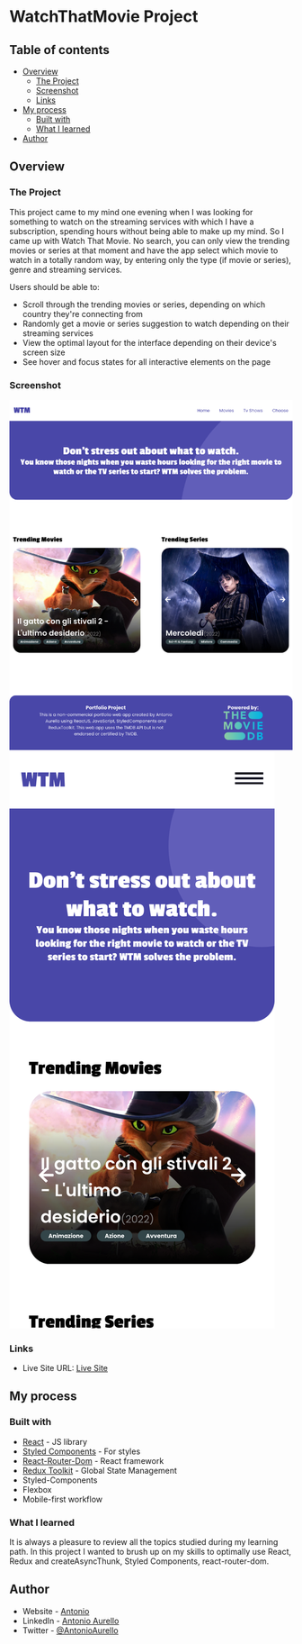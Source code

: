 # WatchThatMovie Project

## Table of contents

- [Overview](#overview)
  - [The Project](#the-project)
  - [Screenshot](#screenshot)
  - [Links](#links)
- [My process](#my-process)
  - [Built with](#built-with)
  - [What I learned](#what-i-learned)
- [Author](#author)

## Overview

### The Project

This project came to my mind one evening when I was looking for something to watch on the streaming services with which I have a subscription, spending hours without being able to make up my mind. So I came up with Watch That Movie. No search, you can only view the trending movies or series at that moment and have the app select which movie to watch in a totally random way, by entering only the type (if movie or series), genre and streaming services.

Users should be able to:

- Scroll through the trending movies or series, depending on which country they're connecting from
- Randomly get a movie or series suggestion to watch depending on their streaming services
- View the optimal layout for the interface depending on their device's screen size
- See hover and focus states for all interactive elements on the page

### Screenshot

![](./desktop-screenshot.png)
![](./mobile-screenshot.png)

### Links

- Live Site URL: [Live Site](https://watch-that-movie.netlify.app)

## My process

### Built with

- [React](https://reactjs.org/) - JS library
- [Styled Components](https://styled-components.com/) - For styles
- [React-Router-Dom](https://reactrouter.com/en/6.4.3) - React framework
- [Redux Toolkit](https://redux-toolkit.js.org/) - Global State Management
- Styled-Components
- Flexbox
- Mobile-first workflow

### What I learned

It is always a pleasure to review all the topics studied during my learning path. In this project I wanted to brush up on my skills to optimally use React, Redux and createAsyncThunk, Styled Components, react-router-dom.

## Author

- Website - [Antonio](https://github.com/antonADev)
- LinkedIn - [Antonio Aurello](https://www.linkedin.com/in/antonio-aurello-894179211/)
- Twitter - [@AntonioAurello](https://www.twitter.com/AntonioAurello)
